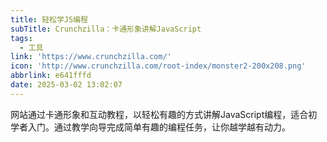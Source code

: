 ```yaml
---
title: 轻松学JS编程
subTitle: Crunchzilla：卡通形象讲解JavaScript
tags:
  - 工具
link: 'https://www.crunchzilla.com/'
icon: 'http://www.crunchzilla.com/root-index/monster2-200x208.png'
abbrlink: e641fffd
date: 2025-03-02 13:02:07
---
```


网站通过卡通形象和互动教程，以轻松有趣的方式讲解JavaScript编程，适合初学者入门。通过教学向导完成简单有趣的编程任务，让你越学越有动力。